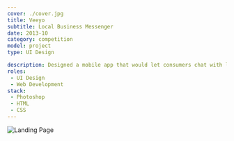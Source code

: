 ```yaml
---
cover: ./cover.jpg
title: Veeyo
subtitle: Local Business Messenger
date: 2013-10
category: competition
model: project
type: UI Design

description: Designed a mobile app that would let consumers chat with local shops and services around them.
roles:
 - UI Design
 - Web Development
stack:
 - Photoshop
 - HTML
 - CSS
---
```


<div class="ui-screenshot">
	<img alt="Landing Page" src="./landing.png" title="Landing Page" />
</div>
